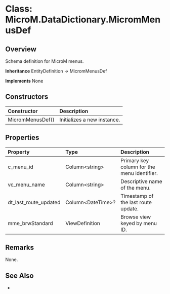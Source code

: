 # Class: MicroM.DataDictionary.MicromMenusDef
## Overview
Schema definition for MicroM menus.

**Inheritance**
EntityDefinition -> MicromMenusDef

**Implements**
None

## Constructors
| Constructor | Description |
|:------------|:-------------|
| MicromMenusDef() | Initializes a new instance. |

## Properties
| Property | Type | Description |
|:------------|:-------------|:-------------|
| c_menu_id | Column&lt;string&gt; | Primary key column for the menu identifier. |
| vc_menu_name | Column&lt;string&gt; | Descriptive name of the menu. |
| dt_last_route_updated | Column&lt;DateTime&gt;? | Timestamp of the last route update. |
| mme_brwStandard | ViewDefinition | Browse view keyed by menu ID. |

## Remarks
None.

## See Also
-

